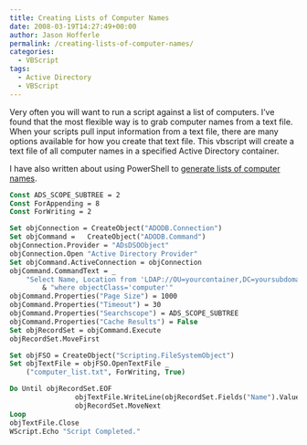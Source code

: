 ```yaml
---
title: Creating Lists of Computer Names
date: 2008-03-19T14:27:49+00:00
author: Jason Hofferle
permalink: /creating-lists-of-computer-names/
categories:
  - VBScript
tags:
  - Active Directory
  - VBScript
---
```

Very often you will want to run a script against a list of computers. I’ve found that the most flexible way is to grab computer names from a text file. When your scripts pull input information from a text file, there are many options available for how you create that text file. This vbscript will create a text file of all computer names in a specified Active Directory container.

I have also written about using PowerShell to [generate lists of computer names](http://www.hofferle.com/generating-lists-of-computer-names-with-powershell/).

```vb
Const ADS_SCOPE_SUBTREE = 2
Const ForAppending = 8
Const ForWriting = 2

Set objConnection = CreateObject("ADODB.Connection")
Set objCommand =   CreateObject("ADODB.Command")
objConnection.Provider = "ADsDSOObject"
objConnection.Open "Active Directory Provider"
Set objCommand.ActiveConnection = objConnection
objCommand.CommandText = _
    "Select Name, Location from 'LDAP://OU=yourcontainer,DC=yoursubdomain,DC=yourdomain,DC=com' " _
        & "where objectClass='computer'"
objCommand.Properties("Page Size") = 1000
objCommand.Properties("Timeout") = 30
objCommand.Properties("Searchscope") = ADS_SCOPE_SUBTREE
objCommand.Properties("Cache Results") = False
Set objRecordSet = objCommand.Execute
objRecordSet.MoveFirst

Set objFSO = CreateObject("Scripting.FileSystemObject")
Set objTextFile = objFSO.OpenTextFile _
    ("computer_list.txt", ForWriting, True)

Do Until objRecordSet.EOF
                objTextFile.WriteLine(objRecordSet.Fields("Name").Value) 'write name to file
                objRecordSet.MoveNext
Loop
objTextFile.Close
WScript.Echo "Script Completed."
```
